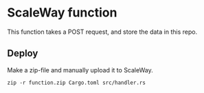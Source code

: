 # ScaleWay function

This function takes a POST request, and store the data in this repo.

## Deploy

Make a zip-file and manually upload it to ScaleWay.

``` shell
zip -r function.zip Cargo.toml src/handler.rs
```
